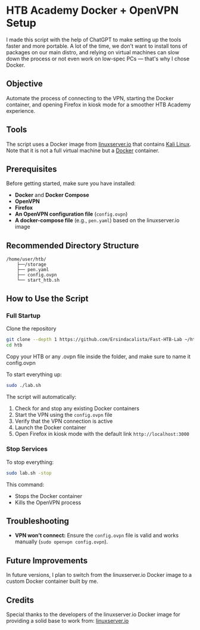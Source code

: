 # HTB Academy Docker + OpenVPN Setup

I made this script with the help of ChatGPT to make setting up the tools faster and more portable. A lot of the time, we don't want to install tons of packages on our main distro, and relying on virtual machines can slow down the process or not even work on low-spec PCs — that's why I chose Docker.

## Objective

Automate the process of connecting to the VPN, starting the Docker container, and opening Firefox in kiosk mode for a smoother HTB Academy experience.

## Tools

The script uses a Docker image from [linuxserver.io](https://linuxserver.io) that contains [Kali Linux](https://docs.linuxserver.io/images/docker-kali-linux/). Note that it is not a full virtual machine but a [Docker](https://www.docker.com/) container.

## Prerequisites

Before getting started, make sure you have installed:

- **Docker** and **Docker Compose**
- **OpenVPN**
- **Firefox**
- **An OpenVPN configuration file** (`config.ovpn`)
- **A docker-compose file** (e.g., `pen.yaml`) based on the linuxserver.io image

## Recommended Directory Structure

```
/home/user/htb/
    ├──/storage
    ├── pen.yaml
    ├── config.ovpn
    └── start_htb.sh
```

## How to Use the Script

### Full Startup

Clone the repository

```bash 
git clone --depth 1 https://github.com/Ersindacalista/Fast-HTB-Lab ~/htb
cd htb
```

Copy your HTB or any .ovpn file inside the folder, and make sure to name it config.ovpn

To start everything up:

```bash
sudo ./lab.sh
```

The script will automatically:

1. Check for and stop any existing Docker containers
2. Start the VPN using the `config.ovpn` file
3. Verify that the VPN connection is active
4. Launch the Docker container
5. Open Firefox in kiosk mode with the default link `http://localhost:3000`

### Stop Services

To stop everything:

```bash
sudo lab.sh -stop
```

This command:

- Stops the Docker container
- Kills the OpenVPN process

## Troubleshooting

- **VPN won’t connect:** Ensure the `config.ovpn` file is valid and works manually (`sudo openvpn config.ovpn`).

## Future Improvements

In future versions, I plan to switch from the linuxserver.io Docker image to a custom Docker container built by me.

## Credits

Special thanks to the developers of the linuxserver.io Docker image for providing a solid base to work from: [linuxserver.io](https://linuxserver.io)

